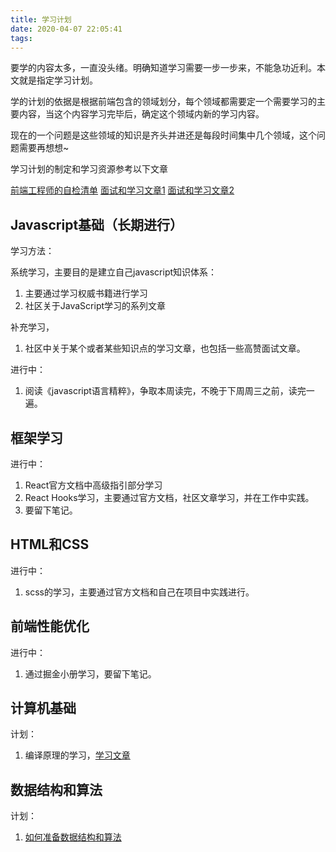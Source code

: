 ```yaml
---
title: 学习计划
date: 2020-04-07 22:05:41
tags:
---
```


要学的内容太多，一直没头绪。明确知道学习需要一步一步来，不能急功近利。本文就是指定学习计划。

<!-- more -->

学的计划的依据是根据前端包含的领域划分，每个领域都需要定一个需要学习的主要内容，当这个内容学习完毕后，确定这个领域内新的学习内容。

现在的一个问题是这些领域的知识是齐头并进还是每段时间集中几个领域，这个问题需要再想想~

学习计划的制定和学习资源参考以下文章

[前端工程师的自检清单](https://juejin.im/post/5cc1da82f265da036023b628#heading-48)
[面试和学习文章1](https://juejin.im/post/5e85ec79e51d4547153d0738)
[面试和学习文章2](https://juejin.im/post/5e7c08bde51d455c4c66ddad)

## Javascript基础（长期进行）

学习方法：

  系统学习，主要目的是建立自己javascript知识体系：
  1. 主要通过学习权威书籍进行学习
  2. 社区关于JavaScript学习的系列文章

  补充学习，  
  1. 社区中关于某个或者某些知识点的学习文章，也包括一些高赞面试文章。

进行中：

  1. 阅读《javascript语言精粹》，争取本周读完，不晚于下周周三之前，读完一遍。

## 框架学习

进行中：

  1. React官方文档中高级指引部分学习
  2. React Hooks学习，主要通过官方文档，社区文章学习，并在工作中实践。
  3. 要留下笔记。


## HTML和CSS

进行中：

  1. scss的学习，主要通过官方文档和自己在项目中实践进行。

## 前端性能优化

进行中：

  1. 通过掘金小册学习，要留下笔记。

## 计算机基础

计划：

  1. 编译原理的学习，[学习文章](http://fullstack.blog/2017/06/24/%E5%A4%A7%E5%89%8D%E7%AB%AF%E5%BC%80%E5%8F%91%E8%80%85%E9%9C%80%E8%A6%81%E4%BA%86%E8%A7%A3%E7%9A%84%E5%9F%BA%E7%A1%80%E7%BC%96%E8%AF%91%E5%8E%9F%E7%90%86%E5%92%8C%E8%AF%AD%E8%A8%80%E7%9F%A5%E8%AF%86/)

## 数据结构和算法

计划：

  1. [如何准备数据结构和算法](https://juejin.im/post/5d5b307b5188253da24d3cd1)